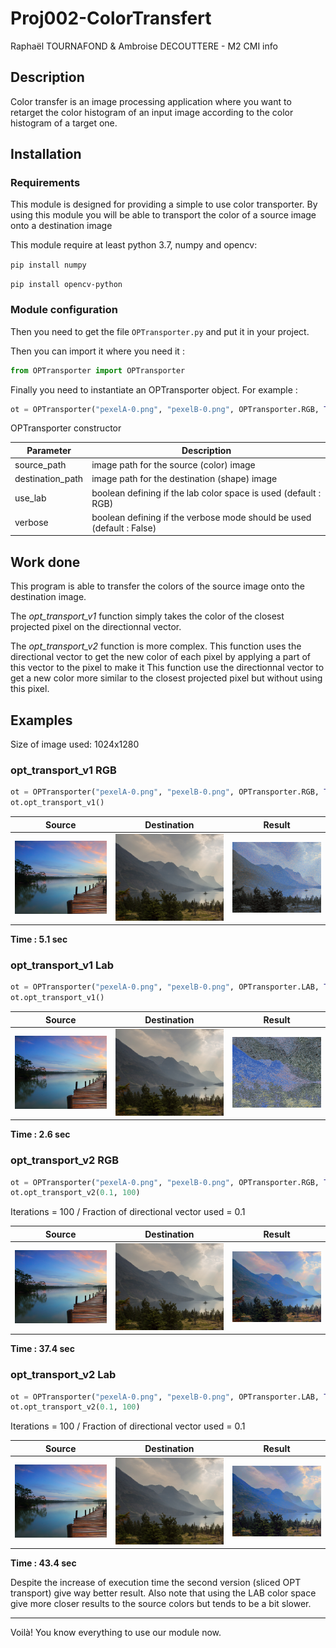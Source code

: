 # Proj002-ColorTransfert

Raphaël TOURNAFOND & Ambroise DECOUTTERE - M2 CMI info

## Description

Color transfer is an image processing application where you want 
to retarget the color histogram of an input image according to the 
color histogram of a target one.

## Installation

### Requirements

This module is designed for providing a simple to use color transporter.
By using this module you will be able to transport the color of a source image onto a destination image

This module require at least python 3.7, numpy and opencv:

`pip install numpy`

`pip install opencv-python`

### Module configuration

Then you need to get the file ```OPTransporter.py``` and put it in your project.

Then you can import it where you need it :
```python
from OPTransporter import OPTransporter
```

Finally you need to instantiate an OPTransporter object.
For example :
```py
ot = OPTransporter("pexelA-0.png", "pexelB-0.png", OPTransporter.RGB, True)
````

OPTransporter constructor

| Parameter  | Description  | 
|---|---|
| source_path | image path for the source (color) image |
| destination_path | image path for the destination (shape) image |
| use_lab | boolean defining if the lab color space is used (default : RGB) |
| verbose | boolean defining if the verbose mode should be used (default : False) |

## Work done

This program is able to transfer the colors of the source image onto 
the destination image.

The *opt_transport_v1* function simply takes the color of the closest projected 
pixel on the directionnal vector.

The *opt_transport_v2* function is more complex.
This function uses the directional vector to get the new color of each pixel by 
applying a part of this vector to the pixel to make it 
This function use the directionnal vector to get a new color more similar to the 
closest projected pixel but without using this pixel.


## Examples

Size of image used: 1024x1280

### opt_transport_v1 RGB

```py
ot = OPTransporter("pexelA-0.png", "pexelB-0.png", OPTransporter.RGB, True)
ot.opt_transport_v1()
```

| Source  | Destination  | Result  | 
|---|---|---|
| ![](pexelA-0.png)  | ![](pexelB-0.png)  | ![](output_rgb_v1.png)  |
**Time : 5.1 sec**

### opt_transport_v1 Lab

```py
ot = OPTransporter("pexelA-0.png", "pexelB-0.png", OPTransporter.LAB, True)
ot.opt_transport_v1()
```

| Source  | Destination  | Result  | 
|---|---|---|
| ![](pexelA-0.png)  | ![](pexelB-0.png)  | ![](output_lab_v1.png)  |
**Time : 2.6 sec**

### opt_transport_v2 RGB

```py
ot = OPTransporter("pexelA-0.png", "pexelB-0.png", OPTransporter.RGB, True)
ot.opt_transport_v2(0.1, 100)
```

Iterations = 100 / Fraction of directional vector used = 0.1

| Source  | Destination  | Result  | 
|---|---|---|
| ![](pexelA-0.png)  | ![](pexelB-0.png)  | ![](output_rgb_v2.png)  |
**Time : 37.4 sec**

### opt_transport_v2 Lab

```py
ot = OPTransporter("pexelA-0.png", "pexelB-0.png", OPTransporter.LAB, True)
ot.opt_transport_v2(0.1, 100)
```

Iterations = 100 / Fraction of directional vector used = 0.1

| Source  | Destination  | Result  | 
|---|---|---|
| ![](pexelA-0.png)  | ![](pexelB-0.png)  | ![](output_lab_v2.png)  |
**Time : 43.4 sec**

Despite the increase of execution time the second version (sliced OPT transport)
give way better result.
Also note that using the LAB color space give more closer results to the source colors
but tends to be a bit slower.

<hr />

Voilà! You know everything to use our module now.
